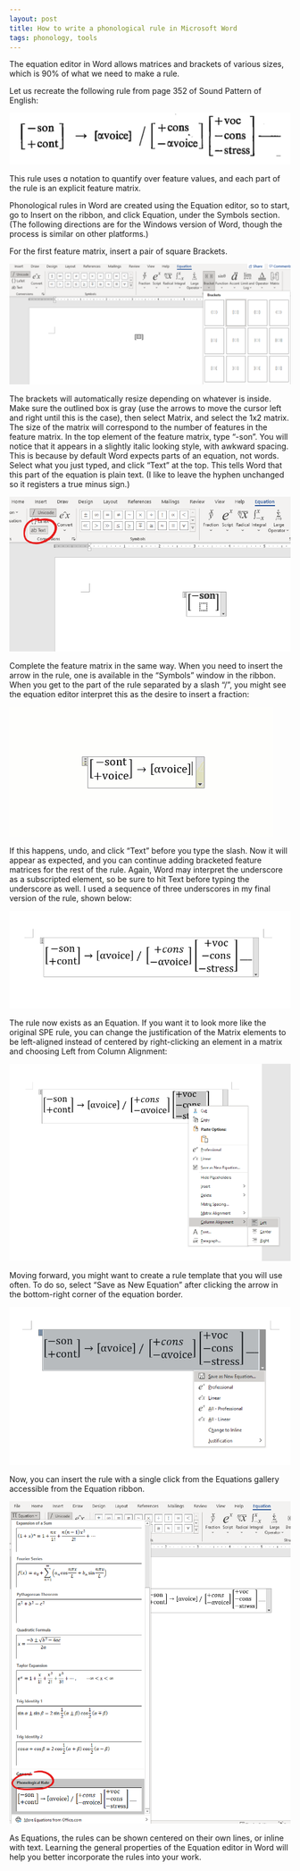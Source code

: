 ```yaml
---
layout: post
title: How to write a phonological rule in Microsoft Word
tags: phonology, tools
---
```


The equation editor in Word allows matrices and brackets of various sizes, which is 90% of what we need to make a rule. 

Let us recreate the following rule from page 352 of Sound Pattern of English:

![Screenshot of rule from Sound Pattern of English page 352.](/assets/spe-rule.png)

This rule uses ɑ notation to quantify over feature values, and each part of the rule is an explicit feature matrix. 

Phonological rules in Word are created using the Equation editor, so to start, go to Insert on the ribbon, and click Equation, under the Symbols section. (The following directions are for the Windows version of Word, though the process is similar on other platforms.)

For the first feature matrix, insert a pair of square Brackets.

![Insert brackets for each feature matrix.](/assets/rule-brackets.png)

The brackets will automatically resize depending on whatever is inside. Make sure the outlined box is gray (use the arrows to move the cursor left and right until this is the case), then select Matrix, and select the 1x2 matrix. The size of the matrix will correspond to the number of features in the feature matrix. In the top element of the feature matrix, type “-son”. You will notice that it appears in a slightly italic looking style, with awkward spacing. This is because by default Word expects parts of an equation, not words. Select what you just typed, and click “Text” at the top. This tells Word that this part of the equation is plain text. (I like to leave the hyphen unchanged so it registers a true minus sign.)

![Change feature names to plain text.](/assets/rule-text.png)

Complete the feature matrix in the same way. When you need to insert the arrow in the rule, one is available in the “Symbols” window in the ribbon. When you get to the part of the rule separated by a slash “/”, you might see the equation editor interpret this as the desire to insert a fraction:

<img src="/assets/Rule%20example.gif">

If this happens, undo, and click “Text” before you type the slash. Now it will appear as expected, and you can continue adding bracketed feature matrices for the rest of the rule. Again, Word may interpret the underscore as a subscripted element, so be sure to hit Text before typing the underscore as well. I used a sequence of three underscores in my final version of the rule, shown below:

![Image of final rule, with the slash and underscore as plain text.](/assets/rule-final.png)

The rule now exists as an Equation. If you want it to look more like the original SPE rule, you can change the justification of the Matrix elements to be left-aligned instead of centered by right-clicking an element in a matrix and choosing Left from Column Alignment:

![Change column alignment to better match visually the original rule.](/assets/rule-alignment.png)

Moving forward, you might want to create a rule template that you will use often. To do so, select “Save as New Equation” after clicking the arrow in the bottom-right corner of the equation border. 

![Save rule template to the Equations gallery.](/assets/rule-save.png)

Now, you can insert the rule with a single click from the Equations gallery accessible from the Equation ribbon.

![Select rule from the Equations gallery for easy insertion next time.](/assets/rule-saved.png)

As Equations, the rules can be shown centered on their own lines, or inline with text. Learning the general properties of the Equation editor in Word will help you better incorporate the rules into your work. 